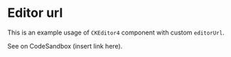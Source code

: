 # Editor url

This is an example usage of `CKEditor4` component with custom `editorUrl`.

See on CodeSandbox (insert link here).
